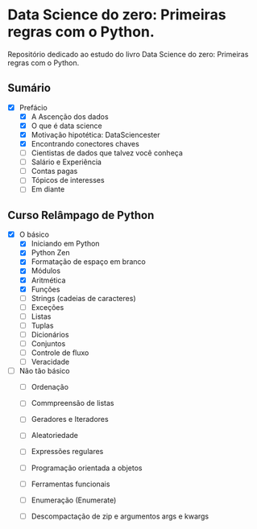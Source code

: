 # Data Science do zero: Primeiras regras com o Python.
Repositório dedicado ao estudo do livro Data Science do zero: Primeiras regras com o Python.

## Sumário
- [X] Prefácio
  - [X] A Ascenção dos dados
  - [X] O que é data science
  - [X] Motivação hipotética: DataSciencester
  - [X] Encontrando conectores chaves
  - [ ] Cientistas de dados que talvez você conheça
  - [ ] Salário e Experiência
  - [ ] Contas pagas
  - [ ] Tópicos de interesses
  - [ ] Em diante
## Curso Relâmpago de Python
- [X] O básico
  - [X] Iniciando em Python
  - [X] Python Zen
  - [X] Formatação de espaço em branco
  - [X] Módulos
  - [X] Aritmética
  - [X] Funções
  - [ ] Strings (cadeias de caracteres)
  - [ ] Exceções
  - [ ] Listas
  - [ ] Tuplas
  - [ ] Dicionários
  - [ ] Conjuntos
  - [ ] Controle de fluxo
  - [ ] Veracidade
- [ ] Não tão básico
  - [ ] Ordenação
  - [ ] Commpreensão de listas
  - [ ] Geradores e Iteradores
  - [ ] Aleatoriedade
  - [ ] Expressões regulares
  - [ ] Programação orientada a objetos
  - [ ] Ferramentas funcionais
  - [ ] Enumeração (Enumerate)
  - [ ] Descompactação de zip e argumentos args e kwargs


